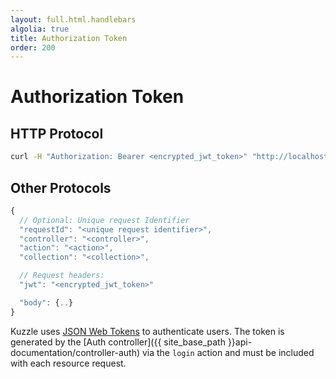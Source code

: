 ```yaml
---
layout: full.html.handlebars
algolia: true
title: Authorization Token
order: 200
---
```


# Authorization Token

## HTTP Protocol

```bash
curl -H "Authorization: Bearer <encrypted_jwt_token>" "http://localhost:7512/..."
```

## Other Protocols

```javascript
{
  // Optional: Unique request Identifier
  "requestId": "<unique request identifier>",
  "controller": "<controller>",
  "action": "<action>",
  "collection": "<collection>",

  // Request headers:
  "jwt": "<encrypted_jwt_token>"

  "body": {..}
}
```

Kuzzle uses [JSON Web Tokens](https://tools.ietf.org/html/rfc7519) to authenticate users.
The token is generated by the [Auth controller]({{ site_base_path }}api-documentation/controller-auth) via the `login` action and must be included with each resource request.
